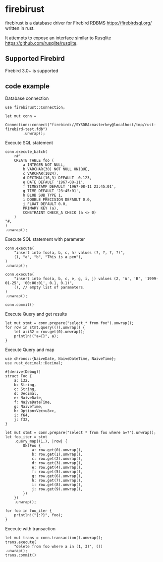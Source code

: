 # firebirust

firebirust is a database driver for Firebird RDBMS https://firebirdsql.org/ written in rust.

It attempts to expose an interface similar to Rusqlite https://github.com/rusqlite/rusqlite.


## Supported Firebird

Firebird 3.0+ is supported

## code example

Database connection
```
use firebirust::Connection;

let mut conn =
    Connection::connect("firebird://SYSDBA:masterkey@localhost/tmp/rust-firebird-test.fdb")
        .unwrap();
```

Execute SQL statement
```
conn.execute_batch(
    r#"
    CREATE TABLE foo (
        a INTEGER NOT NULL,
        b VARCHAR(30) NOT NULL UNIQUE,
        c VARCHAR(1024),
        d DECIMAL(16,3) DEFAULT -0.123,
        e DATE DEFAULT '1967-08-11',
        f TIMESTAMP DEFAULT '1967-08-11 23:45:01',
        g TIME DEFAULT '23:45:01',
        h BLOB SUB_TYPE 1,
        i DOUBLE PRECISION DEFAULT 0.0,
        j FLOAT DEFAULT 0.0,
        PRIMARY KEY (a),
        CONSTRAINT CHECK_A CHECK (a <> 0)
    )
"#,
)
.unwrap();
```

Execute SQL statement with parameter
```
conn.execute(
    "insert into foo(a, b, c, h) values (?, ?, ?, ?)",
    (1, "a", "b", "This is a pen"),
)
.unwrap();

conn.execute(
    "insert into foo(a, b, c, e, g, i, j) values (2, 'A', 'B', '1999-01-25', '00:00:01', 0.1, 0.1)",
    (), // empty list of parameters.
)
.unwrap();

conn.commit()
```

Execute Query and get results
```
let mut stmt = conn.prepare("select * from foo").unwrap();
for row in stmt.query(()).unwrap() {
    let a:i32 = row.get(0).unwrap();
    println!("a={}", a);
}
```

Execute Query and map
```
use chrono::{NaiveDate, NaiveDateTime, NaiveTime};
use rust_decimal::Decimal;

#[derive(Debug)]
struct Foo {
    a: i32,
    b: String,
    c: String,
    d: Decimal,
    e: NaiveDate,
    f: NaiveDateTime,
    g: NaiveTime,
    h: Option<Vec<u8>>,
    i: f64,
    j: f32,
}

let mut stmt = conn.prepare("select * from foo where a=?").unwrap();
let foo_iter = stmt
    .query_map((1,), |row| {
        Ok(Foo {
            a: row.get(0).unwrap(),
            b: row.get(1).unwrap(),
            c: row.get(2).unwrap(),
            d: row.get(3).unwrap(),
            e: row.get(4).unwrap(),
            f: row.get(5).unwrap(),
            g: row.get(6).unwrap(),
            h: row.get(7).unwrap(),
            i: row.get(8).unwrap(),
            j: row.get(9).unwrap(),
        })
    })
    .unwrap();

for foo in foo_iter {
    println!("{:?}", foo);
}
```

Execute with transaction
```
let mut trans = conn.transaction().unwrap();
trans.execute(
    "delete from foo where a in (1, 3)", ())
.unwrap();
trans.commit()
```

